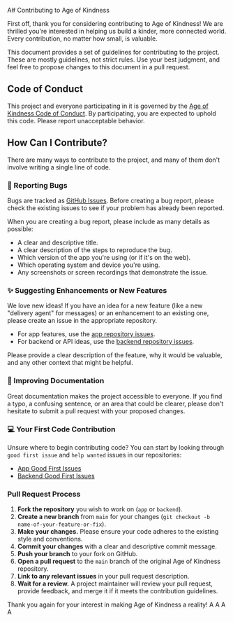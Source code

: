 A# Contributing to Age of Kindness

First off, thank you for considering contributing to Age of Kindness! We are thrilled you're interested in helping us build a kinder, more connected world. Every contribution, no matter how small, is valuable.

This document provides a set of guidelines for contributing to the project. These are mostly guidelines, not strict rules. Use your best judgment, and feel free to propose changes to this document in a pull request.

## Code of Conduct

This project and everyone participating in it is governed by the [Age of Kindness Code of Conduct](./CODE_OF_CONDUCT.md). By participating, you are expected to uphold this code. Please report unacceptable behavior.

## How Can I Contribute?

There are many ways to contribute to the project, and many of them don't involve writing a single line of code.

### 🐛 Reporting Bugs

Bugs are tracked as [GitHub Issues](https://github.com/AgeOfKindness/app/issues). Before creating a bug report, please check the existing issues to see if your problem has already been reported.

When you are creating a bug report, please include as many details as possible:

-   A clear and descriptive title.
-   A clear description of the steps to reproduce the bug.
-   Which version of the app you're using (or if it's on the web).
-   Which operating system and device you're using.
-   Any screenshots or screen recordings that demonstrate the issue.

### ✨ Suggesting Enhancements or New Features

We love new ideas! If you have an idea for a new feature (like a new "delivery agent" for messages) or an enhancement to an existing one, please create an issue in the appropriate repository.

-   For app features, use the [app repository issues](https://github.com/AgeOfKindness/app/issues).
-   For backend or API ideas, use the [backend repository issues](https://github.com/AgeOfKindness/backend/issues).

Please provide a clear description of the feature, why it would be valuable, and any other context that might be helpful.

### 📝 Improving Documentation

Great documentation makes the project accessible to everyone. If you find a typo, a confusing sentence, or an area that could be clearer, please don't hesitate to submit a pull request with your proposed changes.

### 💻 Your First Code Contribution

Unsure where to begin contributing code? You can start by looking through `good first issue` and `help wanted` issues in our repositories:

-   [App Good First Issues](https://github.com/AgeOfKindness/app/labels/good%20first%20issue)
-   [Backend Good First Issues](https://github.com/AgeOfKindness/backend/labels/good%20first%20issue)

### Pull Request Process

1.  **Fork the repository** you wish to work on (`app` or `backend`).
2.  **Create a new branch** from `main` for your changes (`git checkout -b name-of-your-feature-or-fix`).
3.  **Make your changes.** Please ensure your code adheres to the existing style and conventions.
4.  **Commit your changes** with a clear and descriptive commit message.
5.  **Push your branch** to your fork on GitHub.
6.  **Open a pull request** to the `main` branch of the original Age of Kindness repository.
7.  **Link to any relevant issues** in your pull request description.
8.  **Wait for a review.** A project maintainer will review your pull request, provide feedback, and merge it if it meets the contribution guidelines.

Thank you again for your interest in making Age of Kindness a reality!
A
A
A
A

